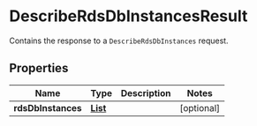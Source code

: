 

# DescribeRdsDbInstancesResult

Contains the response to a <code>DescribeRdsDbInstances</code> request.

## Properties

| Name | Type | Description | Notes |
|------------ | ------------- | ------------- | -------------|
|**rdsDbInstances** | [**List**](List.md) |  |  [optional] |



